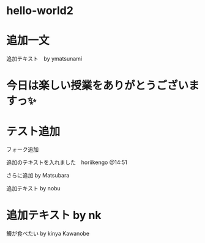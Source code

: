 # hello-world2

追加一文
=======
追加テキスト　by ymatsunami



今日は楽しい授業をありがとうございますっ✨ 
=======
テスト追加
=======

フォーク追加



追加のテキストを入れました　horiikengo @14:51

さらに追加 by Matsubara

追加テキスト by nobu


追加テキスト by nk
=======
鰻が食べたい by kinya Kawanobe


